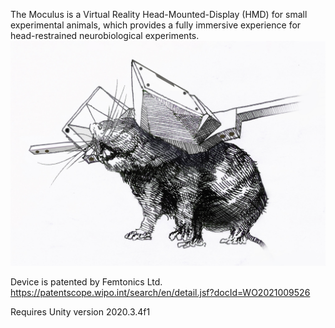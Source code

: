 The Moculus is a Virtual Reality Head-Mounted-Display (HMD) for small experimental animals, which provides a fully immersive experience for head-restrained neurobiological experiments.
![moculus_skatch](docs/images/moculus_sketch.jpg)

Device is patented by Femtonics Ltd. https://patentscope.wipo.int/search/en/detail.jsf?docId=WO2021009526

Requires Unity version 2020.3.4f1